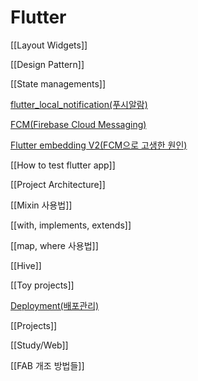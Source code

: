 # Flutter

[[Layout Widgets]]

[[Design Pattern]]

[[State managements]]

[flutter_local_notification(푸시알람)](Flutter%201fd0462f6fc94e10aea17073105700ee/flutter_local_notification(%E1%84%91%E1%85%AE%E1%84%89%E1%85%B5%E1%84%8B%E1%85%A1%E1%86%AF%E1%84%85%E1%85%A1%E1%86%B7)%20723de4be4aa445d49e9902953143be37.md)

[FCM(Firebase Cloud Messaging)](Flutter%201fd0462f6fc94e10aea17073105700ee/FCM(Firebase%20Cloud%20Messaging)%20073b7d4365ab443b83891e35e02f983b.md)

[Flutter embedding V2(FCM으로 고생한 원인)](Flutter%201fd0462f6fc94e10aea17073105700ee/Flutter%20embedding%20V2(FCM%E1%84%8B%E1%85%B3%E1%84%85%E1%85%A9%20%E1%84%80%E1%85%A9%E1%84%89%E1%85%A2%E1%86%BC%E1%84%92%E1%85%A1%E1%86%AB%20%E1%84%8B%E1%85%AF%E1%86%AB%E1%84%8B%E1%85%B5%E1%86%AB)%20fde089ede5834a1681c6d356a416d948.md)

[[How to test flutter app]]

[[Project Architecture]]

[[Mixin 사용법]]

[[with, implements, extends]]

[[map, where 사용법]]

[[Hive]]

[[Toy projects]]

[Deployment(배포관리)](Flutter%201fd0462f6fc94e10aea17073105700ee/Deployment(%E1%84%87%E1%85%A2%E1%84%91%E1%85%A9%E1%84%80%E1%85%AA%E1%86%AB%E1%84%85%E1%85%B5)%206970c6e6afb7450481cbd5e39b45bc4f.md)

[[Projects]]

[[Study/Web]]

[[FAB 개조 방법들]]
